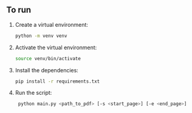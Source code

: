 ## To run

1. Create a virtual environment:
   ```bash
   python -m venv venv
   ```
2. Activate the virtual environment:
   ```bash
   source venv/bin/activate
   ```
3. Install the dependencies:
   ```bash
   pip install -r requirements.txt
   ```
4. Run the script:
   ```bash
    python main.py <path_to_pdf> [-s <start_page>] [-e <end_page>]
   ```
